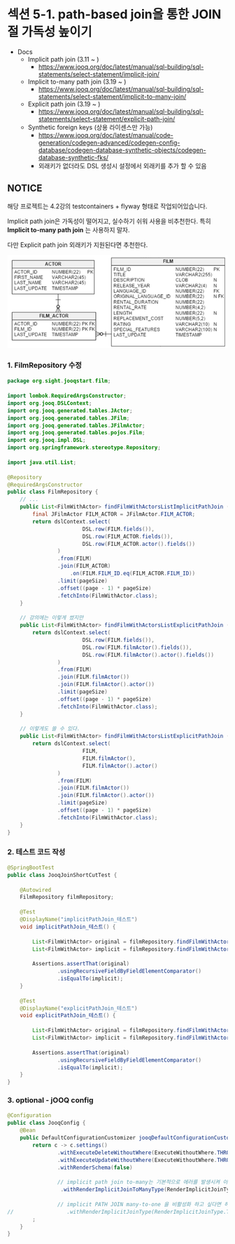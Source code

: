 # 섹션 5-1. path-based join을 통한 JOIN절 가독성 높이기

- Docs
    - Implicit path join (3.11 ~ )
        - https://www.jooq.org/doc/latest/manual/sql-building/sql-statements/select-statement/implicit-join/
    - Implicit to-many path join (3.19 ~ )
        - https://www.jooq.org/doc/latest/manual/sql-building/sql-statements/select-statement/implicit-to-many-join/
    - Explicit path join (3.19 ~ )
        - https://www.jooq.org/doc/latest/manual/sql-building/sql-statements/select-statement/explicit-path-join/
    - Synthetic foreign keys (상용 라이센스만 가능)
        - https://www.jooq.org/doc/latest/manual/code-generation/codegen-advanced/codegen-config-database/codegen-database-synthetic-objects/codegen-database-synthetic-fks/
        - 외래키가 없더라도 DSL 생성시 설정에서 외래키를 추가 할 수 있음

## NOTICE
해당 프로젝트는 4.2강의 testcontainers + flyway 형태로 작업되어있습니다.

Implicit path join은 가독성이 떨어지고, 실수하기 쉬워 사용을 비추천한다.
특히 **Implicit to-many path join** 는 사용하지 말자.

다만 Explicit path join 외래키가 지원된다면 추천한다.

![schema.png](readme-asset/schema.png)


### 1. FilmRepository 수정

```java
package org.sight.jooqstart.film;

import lombok.RequiredArgsConstructor;
import org.jooq.DSLContext;
import org.jooq.generated.tables.JActor;
import org.jooq.generated.tables.JFilm;
import org.jooq.generated.tables.JFilmActor;
import org.jooq.generated.tables.pojos.Film;
import org.jooq.impl.DSL;
import org.springframework.stereotype.Repository;

import java.util.List;

@Repository
@RequiredArgsConstructor
public class FilmRepository {
    // ...
    public List<FilmWithActor> findFilmWithActorsListImplicitPathJoin (Long page, Long pageSize) {
        final JFilmActor FILM_ACTOR = JFilmActor.FILM_ACTOR;
        return dslContext.select(
                        DSL.row(FILM.fields()),
                        DSL.row(FILM_ACTOR.fields()),
                        DSL.row(FILM_ACTOR.actor().fields())
                )
                .from(FILM)
                .join(FILM_ACTOR)
                    .on(FILM.FILM_ID.eq(FILM_ACTOR.FILM_ID))
                .limit(pageSize)
                .offset((page - 1) * pageSize)
                .fetchInto(FilmWithActor.class);
    }

    // 강의에는 이렇게 썼지만
    public List<FilmWithActor> findFilmWithActorsListExplicitPathJoin (Long page, Long pageSize) {
        return dslContext.select(
                        DSL.row(FILM.fields()),
                        DSL.row(FILM.filmActor().fields()),
                        DSL.row(FILM.filmActor().actor().fields())
                )
                .from(FILM)
                .join(FILM.filmActor())
                .join(FILM.filmActor().actor())
                .limit(pageSize)
                .offset((page - 1) * pageSize)
                .fetchInto(FilmWithActor.class);
    }

    // 이렇게도 쓸 수 있다.
    public List<FilmWithActor> findFilmWithActorsListExplicitPathJoin (Long page, Long pageSize) {
        return dslContext.select(
                        FILM,
                        FILM.filmActor(),
                        FILM.filmActor().actor()
                )
                .from(FILM)
                .join(FILM.filmActor())
                .join(FILM.filmActor().actor())
                .limit(pageSize)
                .offset((page - 1) * pageSize)
                .fetchInto(FilmWithActor.class);
    }
}
```

### 2. 테스트 코드 작성

```java
@SpringBootTest
public class JooqJoinShortCutTest {

    @Autowired
    FilmRepository filmRepository;

    @Test
    @DisplayName("implicitPathJoin_테스트")
    void implicitPathJoin_테스트() {

        List<FilmWithActor> original = filmRepository.findFilmWithActorsList(1L, 10L);
        List<FilmWithActor> implicit = filmRepository.findFilmWithActorsListImplicitPathJoin(1L, 10L);

        Assertions.assertThat(original)
                .usingRecursiveFieldByFieldElementComparator()
                .isEqualTo(implicit);
    }

    @Test
    @DisplayName("explicitPathJoin_테스트")
    void explicitPathJoin_테스트() {

        List<FilmWithActor> original = filmRepository.findFilmWithActorsList(1L, 10L);
        List<FilmWithActor> implicit = filmRepository.findFilmWithActorsListExplicitPathJoin(1L, 10L);

        Assertions.assertThat(original)
                .usingRecursiveFieldByFieldElementComparator()
                .isEqualTo(implicit);
    }
}
```

### 3. optional - jOOQ config

```java
@Configuration
public class JooqConfig {
    @Bean
    public DefaultConfigurationCustomizer jooqDefaultConfigurationCustomizer() {
        return c -> c.settings()
                .withExecuteDeleteWithoutWhere(ExecuteWithoutWhere.THROW)
                .withExecuteUpdateWithoutWhere(ExecuteWithoutWhere.THROW)
                .withRenderSchema(false)

                // implicit path join to-many는 기본적으로 에러를 발생시켜 이렇게 수동으로 조인을 지정 해야한다.
                 .withRenderImplicitJoinToManyType(RenderImplicitJoinType.INNER_JOIN)

                // implicit PATH JOIN many-to-one 을 비활성화 하고 싶다면 하고 싶다면
//                 .withRenderImplicitJoinType(RenderImplicitJoinType.THROW)
        ;
    }
}
```
